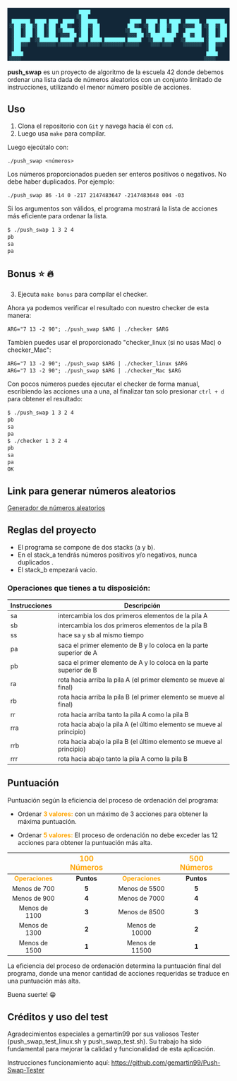 ![Image text](https://github.com/blackcat80/push_swap/blob/main/push_swap.png)

**push_swap** es un proyecto de algoritmo de la escuela 42 donde debemos ordenar una lista dada de números aleatorios con un conjunto limitado de instrucciones, utilizando el menor número posible de acciones.

## Uso
1. Clona el repositorio con `Git` y navega hacia él con `cd`.
2. Luego usa `make` para compilar.

Luego ejecútalo con:
```
./push_swap <números>
```

Los números proporcionados pueden ser enteros positivos o negativos. No debe haber duplicados. Por ejemplo:
```
./push_swap 86 -14 0 -217 2147483647 -2147483648 004 -03
```

Si los argumentos son válidos, el programa mostrará la lista de acciones más eficiente para ordenar la lista.

```
$ ./push_swap 1 3 2 4
pb
sa
pa
```
## Bonus ⭐️ :fire:
3. Ejecuta `make bonus` para compilar el checker.


Ahora ya podemos verificar el resultado con nuestro checker de esta manera:
```
ARG="7 13 -2 90"; ./push_swap $ARG | ./checker $ARG
```
Tambien puedes usar el proporcionado "checker_linux (si no usas Mac) o checker_Mac":
```
ARG="7 13 -2 90"; ./push_swap $ARG | ./checker_linux $ARG
ARG="7 13 -2 90"; ./push_swap $ARG | ./checker_Mac $ARG
```
Con pocos números puedes ejecutar el checker de forma manual, escribiendo las acciones una a una, al finalizar tan solo presionar `ctrl + d` para obtener el resultado:
```
$ ./push_swap 1 3 2 4
pb
sa
pa
$ ./checker 1 3 2 4
pb
sa
pa
OK
```
## Link para generar números aleatorios
<a href="https://pinetools.com/es/generador-numeros-aleatorios" rel="noopener">Generador de números aleatorios</a>

## Reglas del proyecto
- El programa se compone de dos stacks (a y b).  
- En el stack_a tendrás números positivos y/o negativos, nunca duplicados  .  
- El stack_b empezará vacio.

### Operaciones que tienes a tu disposición:

| Instrucciones | Descripción |
|--|--|
| sa | intercambia los dos primeros elementos de la pila A |
| sb | intercambia los dos primeros elementos de la pila B |
| ss | hace sa y sb al mismo tiempo |
| pa | saca el primer elemento de B y lo coloca en la parte superior de A |
| pb | saca el primer elemento de A y lo coloca en la parte superior de B |
| ra | rota hacia arriba la pila A (el primer elemento se mueve al final) |
| rb | rota hacia arriba la pila B (el primer elemento se mueve al final) |
| rr | rota hacia arriba tanto la pila A como la pila B |
| rra | rota hacia abajo la pila A (el último elemento se mueve al principio) |
| rrb | rota hacia abajo la pila B (el último elemento se mueve al principio) |
| rrr | rota hacia abajo tanto la pila A como la pila B |

## Puntuación 

Puntuación según la eficiencia del proceso de ordenación del programa:

- Ordenar <span style="color:orange">**3 valores:**</span>  con un máximo de 3 acciones para obtener la máxima puntuación.

- Ordenar <span style="color:orange">**5 valores:**</span>  El proceso de ordenación no debe exceder las 12 acciones para obtener la puntuación más alta.

|| <span style="color:orange; font-size: larger">**100 Números**</span> || <span style="color:orange; font-size: larger">**500 Números**</span> ||
| :---: | :---: | :---: | :---: | :---: |
| <span style="color:orange">**Operaciones**</span> | <span style="color:">**Puntos**</span> | <span style="color:orange">**Operaciones**</span> | <span style="color:">**Puntos**</span> |
| Menos de 700 | <strong>5</strong> | Menos de 5500 | <strong>5</strong> |
| Menos de 900 | <strong>4</strong> | Menos de 7000 | <strong>4</strong> |
| Menos de 1100 | <strong>3</strong> | Menos de 8500 | <strong>3</strong> |
| Menos de 1300 | <strong>2</strong> | Menos de 10000 | <strong>2</strong> |
| Menos de 1500 | <strong>1</strong> | Menos de 11500 | <strong>1</strong> |  

La eficiencia del proceso de ordenación determina la puntuación final del programa, donde una menor cantidad de acciones requeridas se traduce en una puntuación más alta.

Buena suerte! 😁

## Créditos y uso del test

Agradecimientos especiales a gemartin99 por sus valiosos Tester (push_swap_test_linux.sh y push_swap_test.sh). Su trabajo ha sido fundamental para mejorar la calidad y funcionalidad de esta aplicación.

Instrucciones funcionamiento aquí: https://github.com/gemartin99/Push-Swap-Tester

